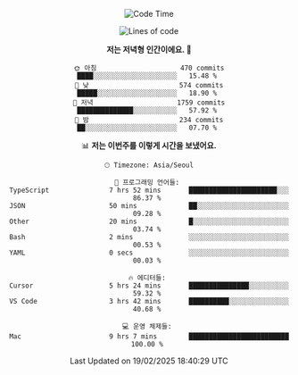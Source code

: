 <div align='center'>
 
<!--START_SECTION:waka-->
![Code Time](http://img.shields.io/badge/Code%20Time-4%2C151%20hrs%2056%20mins-blue)

![Lines of code](https://img.shields.io/badge/%EC%A0%80%EB%8A%94%20%EC%97%AC%ED%83%9C%EA%B9%8C%EC%A7%80%20-1.6%20million%20%EC%A4%84%EC%9D%98%20%EC%BD%94%EB%93%9C%EB%A5%BC%20%EC%9E%91%EC%84%B1%ED%96%88%EC%96%B4%EC%9A%94.-blue)

**저는 저녁형 인간이에요. 🦉** 

```text
🌞 아침                     470 commits         ████░░░░░░░░░░░░░░░░░░░░░   15.48 % 
🌆 낮　                     574 commits         █████░░░░░░░░░░░░░░░░░░░░   18.90 % 
🌃 저녁                     1759 commits        ██████████████░░░░░░░░░░░   57.92 % 
🌙 밤　                     234 commits         ██░░░░░░░░░░░░░░░░░░░░░░░   07.70 % 
```


📊 **저는 이번주를 이렇게 시간을 보냈어요.** 

```text
🕑︎ Timezone: Asia/Seoul

💬 프로그래밍 언어들: 
TypeScript               7 hrs 52 mins       ██████████████████████░░░   86.37 % 
JSON                     50 mins             ██░░░░░░░░░░░░░░░░░░░░░░░   09.28 % 
Other                    20 mins             █░░░░░░░░░░░░░░░░░░░░░░░░   03.74 % 
Bash                     2 mins              ░░░░░░░░░░░░░░░░░░░░░░░░░   00.53 % 
YAML                     0 secs              ░░░░░░░░░░░░░░░░░░░░░░░░░   00.03 % 

🔥 에디터들: 
Cursor                   5 hrs 24 mins       ███████████████░░░░░░░░░░   59.32 % 
VS Code                  3 hrs 42 mins       ██████████░░░░░░░░░░░░░░░   40.68 % 

💻 운영 체제들: 
Mac                      9 hrs 7 mins        █████████████████████████   100.00 % 
```


 Last Updated on 19/02/2025 18:40:29 UTC
<!--END_SECTION:waka-->
 </div>
<!---
Emewjin/Emewjin is a ✨ special ✨ repository because its `README.md` (this file) appears on your GitHub profile.
You can click the Preview link to take a look at your changes.
--->
